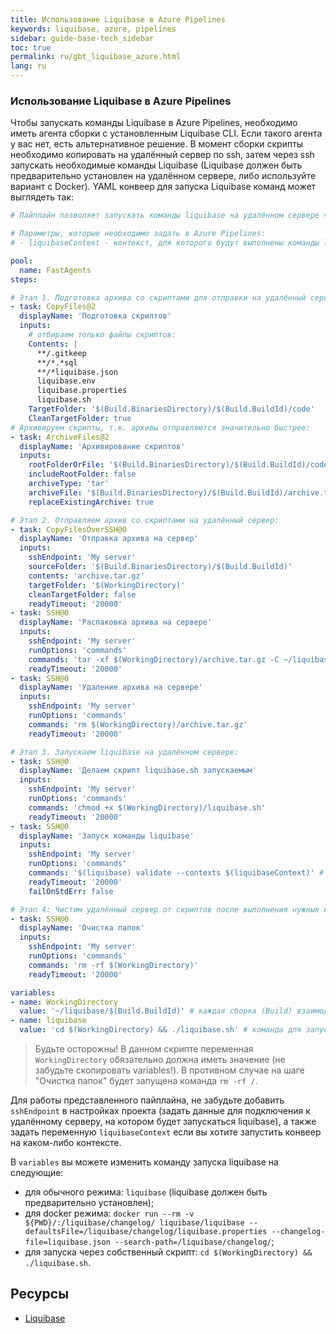 ```yaml
---
title: Использование Liquibase в Azure Pipelines
keywords: liquibase, azure, pipelines
sidebar: guide-base-tech_sidebar
toc: true
permalink: ru/gbt_liquibase_azure.html
lang: ru
---
```


### Использование Liquibase в Azure Pipelines
Чтобы запускать команды Liquibase в Azure Pipelines, необходимо иметь агента сборки с установленным Liquibase CLI. Если такого агента у вас нет, есть альтернативное решение. В момент сборки скрипты необходимо копировать на удалённый сервер по ssh, затем через ssh запускать необходимые команды Liquibase (Liquibase должен быть предварительно установлен на удалённом сервере, либо используйте вариант с Docker). YAML конвеер для запуска Liquibase команд может выглядеть так:
```yaml
# Пайплайн позволяет запускать команды liquibase на удалённом сервере через ssh.

# Параметры, которые необходимо задать в Azure Pipelines:
# - liquibaseContext - контекст, для которого будут выполнены команды liquibase (если не указывать, команды выполнятся на всех контекстах).

pool:
  name: FastAgents
steps:

# Этап 1. Подготовка архива со скриптами для отправки на удалённый сервер:
- task: CopyFiles@2
  displayName: 'Подготовка скриптов'
  inputs:
    # отбираем только файлы скриптов:
    Contents: |
      **/.gitkeep
      **/*.*sql
      **/*liquibase.json
      liquibase.env
      liquibase.properties
      liquibase.sh
    TargetFolder: '$(Build.BinariesDirectory)/$(Build.BuildId)/code'
    CleanTargetFolder: true
# Архивируем скрипты, т.к. архивы отправляются значительно быстрее:
- task: ArchiveFiles@2
  displayName: 'Архивирование скриптов'
  inputs:
    rootFolderOrFile: '$(Build.BinariesDirectory)/$(Build.BuildId)/code'
    includeRootFolder: false
    archiveType: 'tar'
    archiveFile: '$(Build.BinariesDirectory)/$(Build.BuildId)/archive.tar.gz'
    replaceExistingArchive: true

# Этап 2. Отправляем архив со скриптами на удалённый сервер:
- task: CopyFilesOverSSH@0
  displayName: 'Отправка архива на сервер'
  inputs:
    sshEndpoint: 'My server'
    sourceFolder: '$(Build.BinariesDirectory)/$(Build.BuildId)'
    contents: 'archive.tar.gz'
    targetFolder: '$(WorkingDirectory)'
    cleanTargetFolder: false
    readyTimeout: '20000'
- task: SSH@0
  displayName: 'Распаковка архива на сервере'
  inputs:
    sshEndpoint: 'My server'
    runOptions: 'commands'
    commands: 'tar -xf $(WorkingDirectory)/archive.tar.gz -C ~/liquibase/$(Build.BuildId)'
    readyTimeout: '20000'
- task: SSH@0
  displayName: 'Удаление архива на сервере'
  inputs:
    sshEndpoint: 'My server'
    runOptions: 'commands'
    commands: 'rm $(WorkingDirectory)/archive.tar.gz'
    readyTimeout: '20000'

# Этап 3. Запускаем liquibase на удалённом сервере:
- task: SSH@0
  displayName: 'Делаем скрипт liquibase.sh запускаемым'
  inputs:
    sshEndpoint: 'My server'
    runOptions: 'commands'
    commands: 'chmod +x $(WorkingDirectory)/liquibase.sh'
    readyTimeout: '20000'
- task: SSH@0
  displayName: 'Запуск команды liquibase'
  inputs:
    sshEndpoint: 'My server'
    runOptions: 'commands'
    commands: '$(liquibase) validate --contexts $(liquibaseContext)' # --contexts $(liquibaseContext) необходимо удалить, если вы не используете контексты
    readyTimeout: '20000'
    failOnStdErr: false

# Этап 4: Чистим удалённый сервер от скриптов после выполнения нужных команд.
- task: SSH@0
  displayName: 'Очистка папок'
  inputs:
    sshEndpoint: 'My server'
    runOptions: 'commands'
    commands: 'rm -rf $(WorkingDirectory)'
    readyTimeout: '20000'

variables:
- name: WorkingDirectory
  value: '~/liquibase/$(Build.BuildId)' # каждая сборка (Build) взаимодействует со своей папкой
- name: liquibase
  value: 'cd $(WorkingDirectory) && ./liquibase.sh' # команда для запуска liquibase
```

> Будьте осторожны! В данном скрипте переменная `WorkingDirectory` обязательно должна иметь значение (не забудьте скопировать variables!). В противном случае на шаге "Очистка папок" будет запущена команда `rm -rf /`.

Для работы представленного пайплайна, не забудьте добавить `sshEndpoint` в настройках проекта (задать данные для подключения к удалённому серверу, на котором будет запускаться liquibase), а также задать переменную `liquibaseContext` если вы хотите запустить конвеер на каком-либо контексте.

В `variables` вы можете изменить команду запуска liquibase на следующие:
- для обычного режима: `liquibase` (liquibase должен быть предварительно установлен);
- для docker режима: `docker run --rm -v ${PWD}/:/liquibase/changelog/ liquibase/liquibase --defaultsFile=/liquibase/changelog/liquibase.properties --changelog-file=liquibase.json --search-path=/liquibase/changelog/`;
- для запуска через собственный скрипт: `cd $(WorkingDirectory) && ./liquibase.sh`.

## Ресурсы
* [Liquibase](./gbt_liquibase.ru.md) <i class="fa fa-arrow-left" aria-hidden="true"></i>